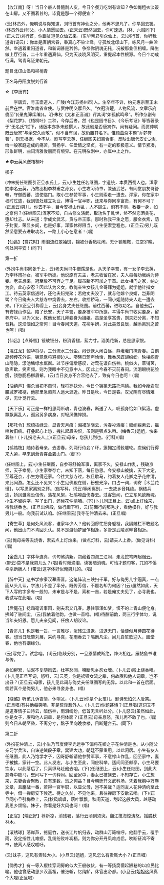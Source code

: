<!-- { "loadSidebar": true } -->
【收江南】呀！当日个敲人骨髓剥人皮，今日个餐刀吃剑有谁知？争如俺粗衣淡饭在山扉。又不图着甚的，毕竟是那一个得便宜？

(云)林员外，俺明说与你知道，刘行首有神仙之分，他再不思凡了。你早回去罢。(林员外云)师父，小人情愿回去。(正末云)既然回去，你可速退。(林、六贼同下)(正末云)刘行首，你跟贫道见众仙去来。(东华帝君引众仙上，云)刘行首，你听我道者(词云)：你本是唐朝宫眷，秉真心不染尘缘。守孤坟北邙山下，咏风月一曲泠然。幸遇着重阳道者，和新词甚是矜怜。争奈你阴魂无托，况被那业债相缠。降生做上厅行首，二十年重遇真仙。只为天淡晓风明灭，重提起本性根源。今日个功成行满，驾青鸾证果朝元。

题目北邙山倡和柳梢青

正名马丹阳度脱刘行首
　




☆【李唐宾】
 
　　李唐宾，号玉壶道人，广陵(今江苏扬州市)人。生卒年不详，约元惠宗至正末前后在世。官淮南省宣使。与贾仲明交厚且久。“衣冠济楚，人物风流，文章乐府俊丽”(《录鬼簿续编》)。明·朱权《太和正音谱》评其词“如孤鹤鸣皋”。所作杂剧有《梨花梦》、《梧桐叶》二种，今存后者。然《也是园书目》、《今乐考证》等皆著录于“无名氏”栏下，诸版本亦多未题撰人，故此剧是否唐宾作，尚有疑问。而贾仲明既云唐宾“与余交久而敬”，似不当有误，故仍置其名下。惟顾曲斋本题“乔梦符著”，则无根据，今不从。剧写李云英、任继图夫妇离合事，反映出唐代安史之乱给一般家庭造成的痛苦，赞扬李、任爱情之坚贞，有一定的积极意义。情节紧凑，形象鲜明，曲词清雅俊丽而有境界。在元明杂剧中，亦属中上之作。 

 
 
★李云英风送梧桐叶

楔子

(冲末扮任继图引正旦李氏上，云)小生姓任名继图，字道统，本贯西蜀人也。浑家姓李名云英，乃故丞相李林甫之孙女。小生攻习诗书，兼通武艺，有同堂朋友哥舒翰，守御西蕃，遣使临门。取小生参赞军事，小生则索走一遭去。浑家，你在家中权时过遣，我到彼处建立功业，博得一官半职，还来与你同享富贵，有何不可？(正旦云)男儿，你去不争，目今安禄山作乱，人不顾生，倘有不测，教妾一身，如之奈何？(任继图云)浑家不知，自古修文演武，取功名于乱世，终不然恋酒贪花，堕却壮志。从来道：学成文武艺，货与帝王家。那时称我平生之愿，腰金衣紫，荫子封妻，荣显乡闾，也是好事。浑家休得阻当，小生便索登程也。(正旦云)男儿既然坚意要去进取功名，一路上小心在意者！(唱)

【仙吕】【赏花时】雨泪流红翠袖斑，锦被分香凤枕闲。无计锁雕鞍，江空岁晚，何处问平安！(同下)


第一折

(外扮牛尚书同张千上，云)老夫尚书牛僧孺是也。从天子幸蜀，有一女子李云英，乃李林甫孙女，被军中所掳。他说原有夫主，老夫收留在家，夫人每每劝我纳为侍妾。老夫想来，冠至敝不可弃之于足。履虽新不可加之于首。此女相门之家，纳之为妾，此心安忍？因此认为义女，教俺亲生女孩儿金哥拜为姐姐，就学他针指女工。待云英家信通时，还他夫妇完聚；若他丈夫没了，就与他嫁个良婿，岂非阴骘？今日俺夫人大慈寺中烧香去，左右，收拾轿马，一同小姐随侍夫人走一遭去来。(下)(正旦引梅香上，云)妾身丈夫任继图。前往西蕃，进取功名。自他去后，有安禄山作乱，陷了长安，天子幸蜀，妾身被军中所掳。幸得牛尚书收买妾身，留养府中，以为义女，教他女孩儿拜妾身为姐姐。虽是坐享富贵，则夫妇分离，不知音耗，这烦恼如之奈何！目今春间天道，花柳争妍，对此美景良辰，越添离别之苦也呵！(唱)

【仙吕】【点绛唇】镜破钗分，粉消香褪，萦力寸。酒美花新，总是思家恨。

【混江龙】韶华将尽，三分流水二分尘。闷恹恹人闲白昼，静巉巉门掩青春。白鹦鹉频传花外语，锦鸳鸯将避柳边人。啭晓日莺声恰恰，舞香风蝶翅纷纷。映楼阁青山隐隐，漾池塘绿水粼粼。过节序偏增感叹，对莺花谩自伤神。桃似火，草铺茵，歌声歇，笑声频。则为我眼中不见意中人，因此上今春不灭前春闷。流泪眼桃花脸瘦，锁愁肠杨柳眉颦。(云)当日妾身不合容他去了，致有今日也呵！(唱)

【油葫芦】悔杀当初不自忖，轻将罗袂分，今日个锦笺无路托鸿鳞。我如今瘦岩岩腰减罗裙褪，他那里急煎煎人远大涯近。昨日是秋，今日是春。叹光阴有尽情难尽，无计觅行云。

【天下乐】可正是一样相思两断魂，青也波春，断送了人，叹孤身恰如飞絮滚。虚飘飘离乱人，孤另另多病身，对轻风憔悴损。

【那吒令】琼梳插绿云，显青天月痕；湘裙荡晓云，污春衫酒痕；鲛绡翦素云，揾啼妆旧痕。打叠起心上愁，拽扎起眉尖恨，虽则是强点朱唇。(梅香云)姐姐，快来着些！(卜儿扮老夫人上)(正旦云)母亲，您孩儿到也。(行科)(唱)

【鹊踏枝】随侍着母亲，去游春，列两行侍妾丫环，簇拥定绣毂雕轮。虞候们行得来大紧，早来到耸青霄金碧山门。(虚下)

(任继图上，云)小生任继图，自参哥舒翰军事，离家不久，安禄山作乱，残破京师，天子幸蜀。小生家眷存亡，未知下落，每日愁思。今安禄山被擒，天下大定，至尊还京，小生方得还家。今往大慈寺过，权且歇马，约着友人花卿之子花仲清，来此同游。怎么还不见来？小生见佛殿在侧，粉壁光净，口占一词，词寄［木兰花慢］，以写思家离别之怀。(做写科，词云)等闲离别，一去故乡音耗绝。祸结兵连，娇凤雏鸾没信传。落花风絮，杜鹃啼血伤春去。过客愁闻，伫立东风欲断魂。小生不留姓字，写了出门，还候花仲清咱。(下)(卜儿同正旦上，云)点上灯烛来，待我烧香也。(正旦出佛殿，做行廊下科，云)前面行的那秀才，看他模样，好与我男儿一般。向我前试认咱。(任继图云)我寻花仲清去来。(正旦唱)

【寄生草】是何处风流客，谁家年少人？他转回廊忙把身躯褪，我隔雕栏不敢题名问，他出山门不肯回头认。莫不是游仙梦里乍相逢，多管是武陵溪畔曾相近。

(云)俺母亲等去烧香，索去点上灯烛来。(做点灯科，云)请夫人上香。(做见诗科)(唱)

【金盏儿】字体草连真，词句煞清新。包藏着四海三江闷，走龙蛇笔阵起烟云。(带云)莫不是我男儿么？(唱)看时频滴泪，读罢暗消魂。可恰才题句客，兀的不傒幸杀断肠人！(带云)这字体好似俺男儿的。(唱)

【醉中天】这书学宗秦汉摹唐晋。这笔阵流三峡扫千军。好与俺男儿字逼真，一点画从头儿认，字法儿不差了半分。既传芳信，不题名却为何因？(云)虽然如此，天下人写的字多有一般的，未审是与不是，索和一首，若是俺丈夫见了，必寻我也。我试写在此咱。(唱)

【后庭花】捻霜毫诉事因，别夫君又几春。思往事浑如梦，恨不的上青山便化身。拂绰了驻间尘，(云)我依着他韵，也做一首咱。(唱)待酬前韵，两三行字体匀，说当年夫妇恩。愿儿夫亲见闻，任傍人胡议论。

【青哥儿】也是我一旨、一言难尽，泼残生进退、进退无门，恰便似月待圆花待春。想当日阮肇刘展，采约寻真，花雨香云？隔断凡尘。尚儿自笙歌迎入，画堂春，他也有姻缘分。

(云)写完了。试念咱。(词云)临歧分别，一旦恩情成断绝，烽火相连。雁帖鱼书谁与传。

身如柳絮，沾泥不复随风去。杜宇愁闻，啼断思乡怨女魂。(卜儿云)殿上烧香咱。(卜儿见正旦写词，怒科，云)云英，你是裙钗女流之辈，何故赓和他人词章，岂不出丑？(正旦云)母汞，孩儿见此词与俺丈夫任继图写的无异。以此和一首在后面。倘若真个是俺男儿，他必来寻妾身也。(唱)

【赚煞】听孩儿诉衷情，休嗔忿，(卜儿云)你是个女孩儿，题诗恐怕旁人耻笑。(正旦唱)有共他每笑哂，非是荒淫惹外人。(卜儿云)你题甚诗？(正旦唱)这词又不是道春情子曰诗云，暗伤神，雨泪纷纷，低首无言听处分。(卜儿怒云)虽然如此，你是女子，赓和他人词章，是何体面？(正旦云)母亲息怒，孩儿再不敢了也。(唱)则今日从朝至昏，不离分寸，酩子里向晚妆楼，目断楚台云。(同下)


第二折

(外扮花仲清上，云)小生乃节度使李光远手下偏将花卿之子花仲清是也。从小随父亲习学兵法，自诛逆贼段子章，累建大功，朝廷不蒙重用，以此闲居。小生有友人任继图，此人乃饱学才子，因哥舒翰请他参赞军事，不意禄山作乱，回至家中，妻子被掳，家计一空。此人发志，与小生至此，同应科举。适间同至邮亭，小生马要饮水，以此落后了，只索纵马赶他去咱。(下)(任继图上，云)小生任继图，到此大慈寺中歇马，壁间写下一词释闷。回至家中，妻女已被掳去，不知存亡。小生想来，夫妻会合聚散，自有定数，愁之何益？目今朝廷开文武科场，凭着我胸中万卷文章，且鏖战一番，若得一官半职，以显父母，岂不美哉？适同友人花仲清约至此寺中，借一禅房安下候选。待之久矣，不见他来，且往禅房下安歇去咱。(下)(正旦同小旦引梅香上，云)秋风飒飒，落叶飘飘。秋间天道，刮起这般大风，越感动我思乡烦恼。妹子，你看是好大风也呵！(唱)

【正官】【端正好】荐新凉，消残暑，落行云顷刻须臾。翻江搅海惊涛怒，摇脱秋林木。

【滚绣球】荡岸芦，撼庭竹，送长江片帆归去，动群山万籁喧呼。他翻手云，覆手雨，没定指性儿难据，乱纷纷败叶凋梧。则为你分开丹凤难成侣，吹断征鸿不寄书，使离人感叹嗟吁。

(云)妹子，这风有贵贱大小。(小旦云)姐姐，这风怎么有贵贱大小？(正旦唱)

【倘秀才】有一等入椒桂穿洞房的似大王般敬伏，有一等扬腐儒起陋巷的以庶民比喻。他也曾感动思乡汉高祖，催张翰，忆纯鲈，休官出帝都。(小旦云)姐姐这风真个大哩(正旦唱)


